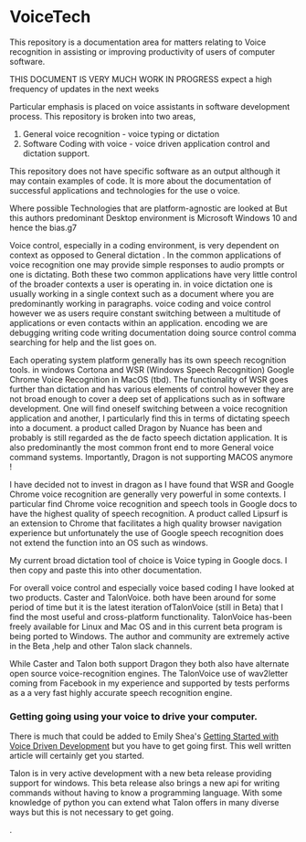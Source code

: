 # VoiceTech
This repository is a documentation area for matters relating to Voice recognition in assisting or improving productivity of users of computer software.

THIS DOCUMENT IS VERY MUCH WORK IN PROGRESS expect a high frequency of updates in the next weeks

Particular emphasis is placed on voice assistants in software development process.
This repository is broken into two areas,

1) General voice recognition - voice typing or dictation
2) Software Coding with voice - voice driven application control and dictation support.

This repository does not have specific software as an output although it may contain examples of code. It is more about the documentation of successful applications and technologies for the use o voice.

Where possible Technologies that are platform-agnostic are looked at But this authors predominant Desktop environment is Microsoft Windows 10 and  hence the bias.g7

Voice control, especially in a coding environment, is very dependent on context as opposed to General dictation . In  the common applications of voice recognition one may provide simple responses to audio prompts  or one is dictating.  Both these two common applications have very  little control of the broader contexts a user is operating in. in voice dictation one is usually working in a single context such as a document where you are predominantly working in paragraphs. voice coding and voice control however we as users require constant switching between a multitude of  applications or even contacts within an application.  encoding we are debugging writing code writing documentation doing source control comma searching for help and the list goes on. 

Each operating system platform generally has its own speech recognition tools.  in windows Cortona and WSR (Windows Speech Recognition) Google Chrome  Voice Recognition in MacOS (tbd).  The functionality of WSR goes further than dictation and has various elements of control however they are not broad enough to cover a deep set of applications such as in software development. One will find oneself switching between a voice recognition application and another,
I particularly find this in terms of dictating speech into a document. a product called Dragon by Nuance has been and probably is still regarded as the de facto speech dictation application. It is also predominantly the most common front end to more General voice command systems. Importantly, Dragon is not supporting MACOS anymore !

I have decided not to invest in dragon as I have found that WSR and Google Chrome voice recognition are generally very powerful in some contexts. I  particular find Chrome voice recognition and speech tools in Google docs to have the highest quality of speech recognition.  A product called Lipsurf is an extension to Chrome  that facilitates a high quality browser navigation experience but unfortunately the use of Google speech recognition does not extend the function into an OS such as windows. 

My current broad dictation tool of choice is Voice typing in Google docs.  I then copy and paste this into other documentation.

For overall voice control and especially voice based coding I have looked at two products.  Caster and TalonVoice. both have been around for some period of time but it is the latest iteration ofTalonVoice (still in Beta)  that I find the most useful and cross-platform functionality. 
TalonVoice  has-been freely available for Linux and Mac OS and in this current beta program is being ported to Windows.  The author and community are extremely active in the Beta ,help and other Talon slack channels.  

While Caster and Talon both support Dragon they both also have alternate open source voice-recognition engines. The TalonVoice use of wav2letter  coming from Facebook in my experience and supported by tests performs as a a very fast highly accurate speech recognition engine. 

### Getting going using your voice to drive your computer.
There is much that could be added to 
Emily Shea's [Getting Started with Voice Driven Development](https://whalequench.club/blog/2019/09/03/learning-to-speak-code.html) but you have to get going first. This well written article will certainly get you started.

Talon is in very active development with a new beta release providing support for windows. This beta release also brings a new api for writing commands without having to know a programming language. With some knowledge of python you can extend what Talon offers in many diverse ways but this is not necessary to get going.


.


